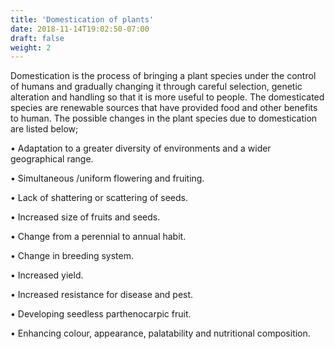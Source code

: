 ```yaml
---
title: 'Domestication of plants'
date: 2018-11-14T19:02:50-07:00
draft: false
weight: 2
---
```

Domestication is the process of bringing a plant species under the control of humans and gradually changing it through careful selection, genetic alteration and handling so that it is more useful to people. The domesticated species are renewable sources that have provided food and other benefits to human. The possible changes in the plant species due to domestication are listed below;

• Adaptation to a greater diversity of environments and a wider geographical range.

• Simultaneous /uniform flowering and fruiting.

• Lack of shattering or scattering of seeds.

• Increased size of fruits and seeds.

• Change from a perennial to annual habit.

• Change in breeding system.

• Increased yield.

• Increased resistance for disease and pest.

• Developing seedless parthenocarpic fruit.

• Enhancing colour, appearance, palatability and nutritional composition.